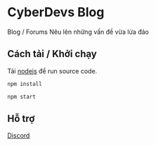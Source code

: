 # CyberDevs Blog

Blog / Forums Nêu lên những vấn đề vừa lừa đảo

## Cách tải / Khởi chạy

Tải [nodejs](https://nodejs.org/en/download) để run source code.

```bash
npm install
```

```bash
npm start
```

## Hỗ trợ

[Discord](https://discord.gg/M2dTh98H7W)
